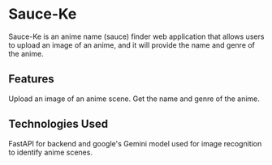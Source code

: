 # Sauce-Ke
Sauce-Ke is an anime name (sauce) finder web application that allows users to upload an image of an anime, and it will provide the name and genre of the anime.

## Features
Upload an image of an anime scene.
Get the name and genre of the anime.

## Technologies Used
FastAPI for backend and google's Gemini model used for image recognition to identify anime scenes.
